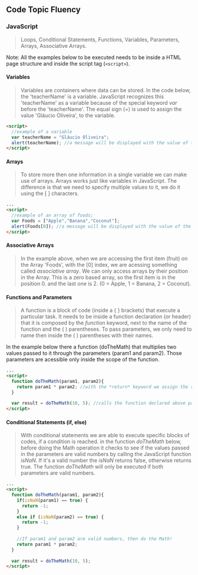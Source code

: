 ## Code Topic Fluency 

### JavaScript
> Loops, Conditional Statements, Functions, Variables, Parameters, Arrays, Associative Arrays.

Note: All the examples below to be executed needs to be inside a HTML page structure and inside the script tag (`<script>`).

#### Variables
> Variables are containers where data can be stored. In the code below, the 'teacherName' is a variable. JavaScript recognizes this 'teacherName' as a variable because of the special keyword *var* before the 'teacherName'. 
The equal sign (=) is used to assign the value 'Gláucio Oliveira', to the variable.

```html
<script>
  //example of a variable
  var teacherName = "Gláucio Oliveira";
  alert(teacherName); //a message will be displayed with the value of the teacherName variable
</script>
```


#### Arrays
> To store more then one information in a single variable we can make use of arrays. Arrays works just like variables in JavaScript. The difference is that we need to specify multiple values to it, we do it using the [ ] characters.


```html
...
<script>
  //example of an array of foods;
  var Foods = ["Apple","Banana","Coconut"];
  alert(Foods[0]); //a message will be displayed with the value of the first fruit on the Array Foods.
</script>
```

#### Associative Arrays
> In the example above, when we are accessing the first item (fruit) on the Array 'Foods', with the [0] index, we are acessing something called *associative array*. We can only access arrays by their position in the Array. This is a zero based array, so the first item is in the position 0. and the last one is 2. (0 = Apple, 1 = Banana, 2 = Coconut). 


#### Functions and Parameters
> A function is a block of code (inside a { } brackets) that execute a particular task. It needs to be inside a function declaration (or header) that it is composed by the *function* keyword, next to the name of the function and the ( ) parentheses. To pass parameters, we only need to name then inside the ( ) parentheses with their names. 

In the example below there a function (doTheMath) that multiplies two values passed to it through the parameters (param1 and param2). Those parameters are acessible only inside the scope of the function.


```html
...
<script>
  function doTheMath(param1, param2){
    return param1 * param2; //with the *return* keyword we assign the result of this function to where it was executed.
  }
  
  var result = doTheMath(10, 5); //calls the function declared above passing the values 10 and 5 as parameters.
</script>
```

#### Conditional Statements (if, else)
> With conditional statements we are able to execute specific blocks of codes, if a condition is reached. 
  in the function *doTheMath* below, before doing the Math operation it checks to see if the values passed in the parameters are valid numbers by calling the JavaScript function *isNaN*. If it's a valid number the *isNaN* returns false, otherwise returns true.
The function *doTheMath* will only be executed if both parameters are valid numbers.

```html
...
<script>
  function doTheMath(param1, param2){
    if(isNaN(param1) == true) {
      return -1; 
    }
    else if (isNaN(param2) == true) {
      return -1;
    }
  
    //If param1 and param2 are valid numbers, then do the Math!
    return param1 * param2;
  }
  
  var result = doTheMath(10, 5);
</script>
```
